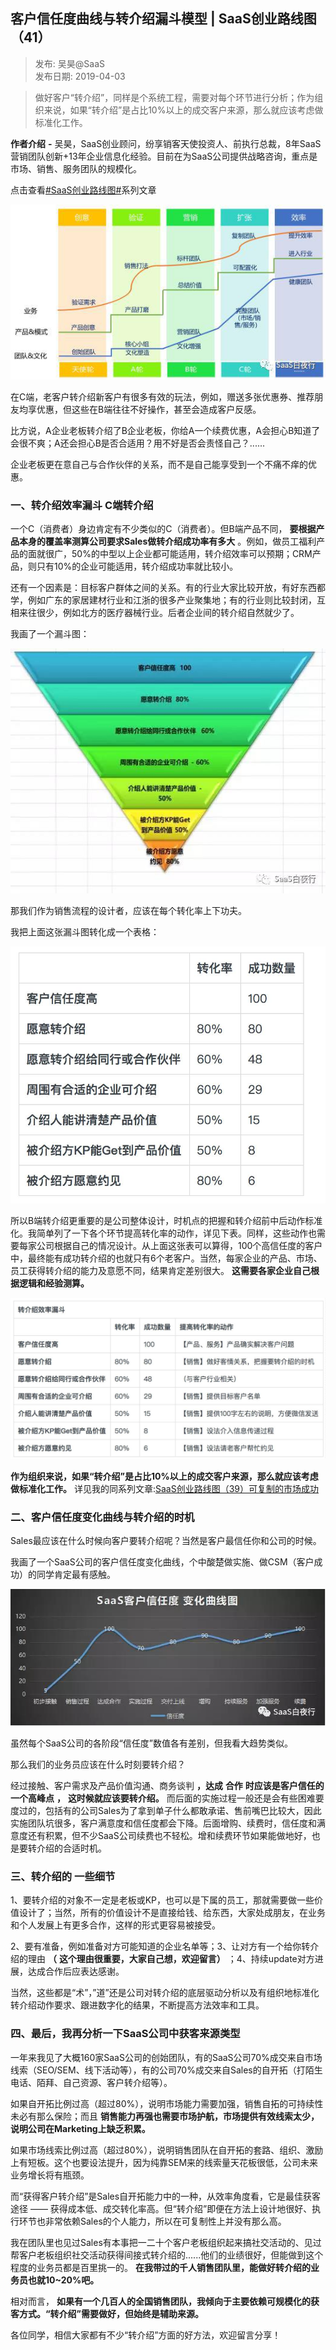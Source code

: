 ## 客户信任度曲线与转介绍漏斗模型 | SaaS创业路线图（41）  

> 发布: 吴昊@SaaS  
> 发布日期: 2019-04-03  

> 做好客户“转介绍”，同样是个系统工程，需要对每个环节进行分析；作为组织来说，如果“转介绍”是占比10%以上的成交客户来源，那么就应该考虑做标准化工作。

**作者介绍** **-** 吴昊，SaaS创业顾问，纷享销客天使投资人、前执行总裁，8年SaaS营销团队创新+13年企业信息化经验。目前在为SaaS公司提供战略咨询，重点是市场、销售、服务团队的规模化。

点击查看[\#SaaS创业路线图\#](https://36kr.com/user/1308477002)系列文章

![image](images/1904-khxrdqxyzjsldmxsaascylxt41-0.jpeg)

在C端，老客户转介绍新客户有很多有效的玩法，例如，赠送多张优惠券、推荐朋友均享优惠，但这些在B端往往不好操作，甚至会造成客户反感。

比方说，A企业老板转介绍了B企业老板，你给A一个续费优惠，A会担心B知道了会很不爽；A还会担心B是否合适用？用不好是否会责怪自己？......

企业老板更在意自己与合作伙伴的关系，而不是自己能享受到一个不痛不痒的优惠。

###  **一、转介绍效率漏斗** C端转介绍

一个C（消费者）身边肯定有不少类似的C（消费者）。但B端产品不同， **要根据产品本身的覆盖率测算公司要求Sales做转介绍成功率有多大** 。例如，做员工福利产品的面就很广，50%的中型以上企业都可能适用，转介绍效率可以预期；CRM产品，则只有10%的企业可能适用，转介绍成功率就比较小。

还有一个因素是：目标客户群体之间的关系。有的行业大家比较开放，有好东西都学，例如广东的家居建材行业和江浙的很多产业聚集地；有的行业则比较封闭，互相来往很少，例如北方的医疗器械行业。后者企业间的转介绍自然就少了。

我画了一个漏斗图：

![image](images/1904-khxrdqxyzjsldmxsaascylxt41-1.jpeg)

那我们作为销售流程的设计者，应该在每个转化率上下功夫。

我把上面这张漏斗图转化成一个表格：

![image](images/1904-khxrdqxyzjsldmxsaascylxt41-2.jpeg)

所以B端转介绍更重要的是公司整体设计，时机点的把握和转介绍前中后动作标准化。我简单列了一下各个环节提高转化率的动作，详见下表。同样，这些动作也需要每家公司根据自己的情况设计。从上面这张表可以算得，100个高信任度的客户中，最终能有成功转介绍的也就只有6个老客户。当然，每家企业的产品、市场、员工获得转介绍的能力及意愿不同，结果肯定差别很大。 **这需要各家企业自己根据逻辑和经验测算。**

![image](images/1904-khxrdqxyzjsldmxsaascylxt41-3.jpeg)

**作为组织来说，如果“转介绍”是占比10%以上的成交客户来源，那么就应该考虑做标准化工作。** 详见我的同系列文章:[SaaS创业路线图（39）可复制的市场成功](http://mp.weixin.qq.com/s?__biz=MzIxNjc2MTc2MQ==&mid=2247483997&idx=1&sn=6a664dfe9564edf0284fcf5eb3bd4146&chksm=97855693a0f2df85865f225467cad08b4f88684333f111957fecb9f7225c151536b640d63135&scene=21#wechat_redirect)

###  **二、客户信任度变化曲线与转介绍的时机**

Sales最应该在什么时候向客户要转介绍呢？当然是客户最信任你和公司的时候。

我画了一个SaaS公司的客户信任度变化曲线，个中酸楚做实施、做CSM（客户成功）的同学肯定最有感触。

![image](images/1904-khxrdqxyzjsldmxsaascylxt41-4.jpeg)

虽然每个SaaS公司的各阶段“信任度”数值各有差别，但我看大趋势类似。

那么我们的业务员应该在什么时刻要转介绍？

经过接触、客户需求及产品价值沟通、商务谈判 **，达成** **合作** **时应该是客户信任的一个高峰点** **，** **这时候就应该要转介绍。** 而后面的实施过程一般还是会有些困难要度过的，包括有的公司Sales为了拿到单子什么都敢承诺、售前嘴巴比较大，因此实施团队坑很多，客户满意度和信任度都会下降。后面增购、续费时，信任度和满意度还有积累，但不少SaaS公司续费也不轻松。增和续费环节如果能做地好，也是要转介绍的合适时机。

###  **三、转介绍的** **一些细节**

1、要转介绍的对象不一定是老板或KP，也可以是下属的员工，那就需要做一些价值设计了；当然，所有的价值设计不是直接给钱、给东西，大家处成朋友，在业务和个人发展上有更多合作，这样的形式更容易被接受。

2、要有准备，例如准备对方可能知道的企业名单等；3、让对方有一个给你转介绍的理由 **（** **这个理由很重要，大家自己想，欢迎留言）** ；4、持续update对方进展，达成合作后应表达感谢。

当然，这些都是“术”，”道”还是公司对转介绍的底层驱动分析以及有组织地标准化转介绍动作要求、跟进数字化的结果，不断提高方法效率和工具。

###  **四、最后，我再分析一下SaaS公司中获客来源类型**

一年来我见了大概160家SaaS公司的创始团队，有的SaaS公司70%成交来自市场线索（SEO/SEM、线下活动等），有的公司70%成交来自Sales的自开拓（打陌生电话、陌拜、自己资源、客户转介绍等）。

如果自开拓比例过高（超过80%），说明市场能力需要加强，销售自拓的可持续性未必有那么保险；而且 **销售能力再强也需要市场护航，市场提供有效线索太少，说明公司在Marketing上缺乏积累。**

如果市场线索比例过高（超过80%），说明销售团队在自开拓的套路、组织、激励上有短板。这个也要设法提升，因为纯靠SEM来的线索量天花板很低，公司未来业务增长将有瓶颈。

而“获得客户转介绍”是Sales自开拓能力中的一种，从效率角度看，它是最佳获客途径 —— 获得成本低、成交转化率高。但“转介绍”即便在方法上设计地很好、执行环节也非常依赖Sales的个人能力，所以在可复制性上并没有那么高。

我在团队里也见过Sales有本事把一二十个客户老板组织起来搞社交活动的、见过帮客户老板组织社交活动获得间接式转介绍的......他们的业绩很好，但能做到这个程度的业务员都是百里挑一的。 **在我带过的千人销售团队里，能做好转介绍的业务员也就10~20%吧。**

相对而言， **如果有一个几百人的全国销售团队，我倾向于主要依赖可规模化的获客方式。“转介绍”需要做好，但始终是辅助来源。**

各位同学，相信大家都有不少“转介绍”方面的好方法，欢迎留言分享！
